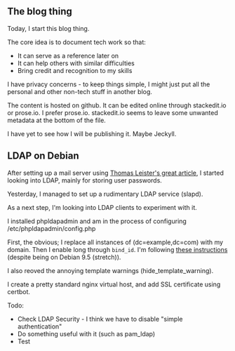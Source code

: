## The blog thing

Today, I start this blog thing.

The core idea is to document tech work so that:
- It can serve as a reference later on
- It can help others with similar difficulties
- Bring credit and recognition to my skills

I have privacy concerns - to keep things simple, I might just put all the personal and other non-tech stuff in another blog.

The content is hosted on github. It can be edited online through stackedit.io or prose.io. I prefer prose.io. stackedit.io seems to leave some unwanted metadata at the bottom of the file. 

I have yet to see how I will be publishing it. Maybe Jeckyll.


## LDAP on Debian

After setting up a mail server using [Thomas Leister's great article](https://thomas-leister.de/en/mailserver-debian-stretch/), I started looking into LDAP, mainly for storing user passwords.

Yesterday, I managed to set up a rudimentary LDAP service (slapd).

As a next step, I'm looking into LDAP clients to experiment with it.

I installed phpldapadmin and am in the process of configuring /etc/phpldapadmin/config.php 

First, the obvious; I replace all instances of (dc=example,dc=com) with my domain. Then I enable long through `bind_id`. I'm following [these instructions](https://www.digitalocean.com/community/tutorials/how-to-install-and-configure-openldap-and-phpldapadmin-on-ubuntu-16-04) (despite being on Debian 9.5 (stretch)).

I also reoved the annoying template warnings (hide_template_warning).

I create a pretty standard nginx virtual host, and add SSL certificate using certbot.

Todo:
 - Check LDAP Security - I think we have to disable "simple authentication"
 - Do something useful with it (such as pam_ldap)
 - Test
